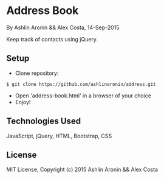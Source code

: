 Address Book
==========

By Ashlin Aronin && Alex Costa, 14-Sep-2015

Keep track of contacts using jQuery.

Setup
----------
* Clone repository:
```console
$ git clone https://github.com/ashlinaronin/address.git
```
* Open 'address-book.html' in a browser of your choice
* Enjoy!

Technologies Used
----------
JavaScript, jQuery, HTML, Bootstrap, CSS

License
----------
MIT License, Copyright (c) 2015 Ashlin Aronin && Alex Costa
